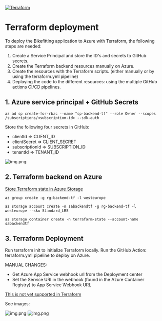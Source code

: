 [![Terraform](https://github.com/datarootsio/rootsacademy-bikefitting/actions/workflows/terraform.yml/badge.svg?branch=main)](https://github.com/datarootsio/rootsacademy-bikefitting/actions/workflows/terraform.yml)

# Terraform deployment

To deploy the Bikefitting application to Azure with Terraform, the following steps are needed:
1) Create a Service Principal and store the ID's and secrets to GitHub secrets.
2) Create the Terraform backend resources manually on Azure.
3) Create the resources with the Terraform scripts. (either manually or by using the terraform.yml pipeline)
4) Deploying the code to the different resources: using the multiple GitHub actions CI/CD pipelines.

## 1. Azure service principal +  GitHub Secrets

```
az ad sp create-for-rbac --name "sp-backend-tf" --role Owner --scopes /subscriptions/<subscription-id> --sdk-auth
```

Store the following four secrets in GitHub: 
- clientId => CLIENT_ID
- clientSecret => CLIENT_SECRET
- subscriptionId => SUBSCRIPTION_ID
- tenantId => TENANT_ID

![img.png](images/GithubSecrets.png)

## 2. Terraform backend on Azure
[Store Terraform state in Azure Storage](https://docs.microsoft.com/en-us/azure/developer/terraform/store-state-in-azure-storage?tabs=azure-cli)

```
az group create -g rg-backend-tf -l westeurope

az storage account create -n sabackendtf -g rg-backend-tf -l westeurope --sku Standard_LRS

az storage container create -n terraform-state --account-name sabackendtf
```

## 3. Terraform Deployment

Run terraform init to initialize Terraform locally.
Run the GitHub Action: terraform.yml pipeline to deploy on Azure.

MANUAL CHANGES: 
- Get Azure App Service webhook url from the Deployment center
- Set the Service URI in the webhook (found in the Azure Container Registry) to App Service Webhook URL

[This is not yet supported in Terraform](https://github.com/hashicorp/terraform-provider-azurerm/issues/9593)

See images:

![img.png](images/AppService.png)
![img.png](images/CRwebhook.png)
